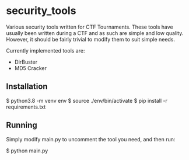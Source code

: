 # security_tools
Various security tools written for CTF Tournaments. These tools have usually been written
during a CTF and as such are simple and low quality. However, it should be fairly trivial
to modify them to suit simple needs.

Currently implemented tools are:

- DirBuster
- MD5 Cracker

## Installation

$ python3.8 -m venv env
$ source ./env/bin/activate
$ pip install -r requirements.txt

## Running

Simply modify main.py to uncomment the tool you need, and then run:

$ python main.py
